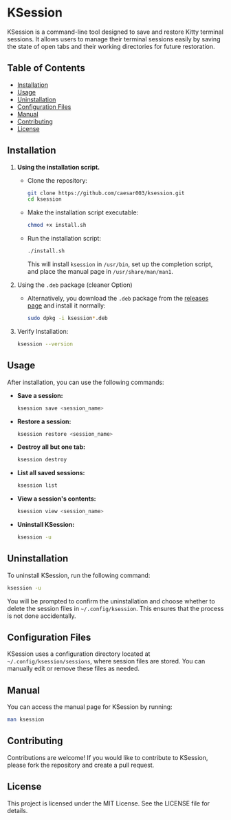 # KSession

KSession is a command-line tool designed to save and restore Kitty terminal sessions. It allows users to manage their terminal sessions easily by saving the state of open tabs and their working directories for future restoration.

## Table of Contents

-   [Installation](#installation)
-   [Usage](#usage)
-   [Uninstallation](#uninstallation)
-   [Configuration Files](#configuration-files)
-   [Manual](#manual)
-   [Contributing](#contributing)
-   [License](#license)

## Installation

1. **Using the installation script.**

    - Clone the repository:

        ```bash
        git clone https://github.com/caesar003/ksession.git
        cd ksession
        ```

    - Make the installation script executable:

        ```bash
        chmod +x install.sh
        ```

    - Run the installation script:

        ```bash
        ./install.sh
        ```

        This will install `ksession` in `/usr/bin`, set up the completion script, and place the manual page in `/usr/share/man/man1`.

2. Using the `.deb` package (cleaner Option)

    - Alternatively, you download the `.deb` package from the [releases page](https://github.com/caesar003/ksession/releases) and install it normally:
        ```sh
        sudo dpkg -i ksession*.deb
        ```

3. Verify Installation:

    ```sh
    ksession --version
    ```

## Usage

After installation, you can use the following commands:

-   **Save a session:**

    ```bash
    ksession save <session_name>
    ```

-   **Restore a session:**

    ```bash
    ksession restore <session_name>
    ```

-   **Destroy all but one tab:**

    ```bash
    ksession destroy
    ```

-   **List all saved sessions:**

    ```bash
    ksession list
    ```

-   **View a session's contents:**

    ```bash
    ksession view <session_name>
    ```

-   **Uninstall KSession:**
    ```bash
    ksession -u
    ```

## Uninstallation

To uninstall KSession, run the following command:

```bash
ksession -u
```

You will be prompted to confirm the uninstallation and choose whether to delete the session files in `~/.config/ksession`. This ensures that the process is not done accidentally.

## Configuration Files

KSession uses a configuration directory located at `~/.config/ksession/sessions`, where session files are stored. You can manually edit or remove these files as needed.

## Manual

You can access the manual page for KSession by running:

```bash
man ksession
```

## Contributing

Contributions are welcome! If you would like to contribute to KSession, please fork the repository and create a pull request.

## License

This project is licensed under the MIT License. See the LICENSE file for details.
